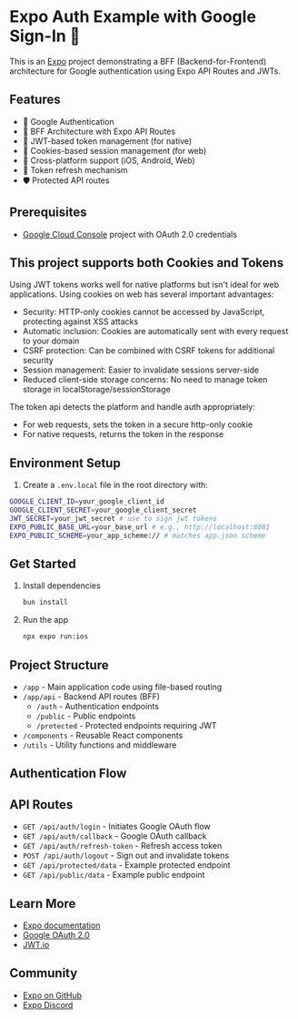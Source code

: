 # Expo Auth Example with Google Sign-In 👋

This is an [Expo](https://expo.dev) project demonstrating a BFF (Backend-for-Frontend) architecture for Google authentication using Expo API Routes and JWTs.

## Features

- 🔐 Google Authentication
- 🎯 BFF Architecture with Expo API Routes
- 🎫 JWT-based token management (for native)
- 🎫 Cookies-based session management (for web)
- 📱 Cross-platform support (iOS, Android, Web)
- 🔄 Token refresh mechanism
- 🛡️ Protected API routes

## Prerequisites

- [Google Cloud Console](https://console.cloud.google.com) project with OAuth 2.0 credentials

## This project supports both Cookies and Tokens

Using JWT tokens works well for native platforms but isn't ideal for web applications. Using cookies on web has several important advantages:

- Security: HTTP-only cookies cannot be accessed by JavaScript, protecting against XSS attacks
- Automatic inclusion: Cookies are automatically sent with every request to your domain
- CSRF protection: Can be combined with CSRF tokens for additional security
- Session management: Easier to invalidate sessions server-side
- Reduced client-side storage concerns: No need to manage token storage in localStorage/sessionStorage

The token api detects the platform and handle auth appropriately:

- For web requests, sets the token in a secure http-only cookie
- For native requests, returns the token in the response

## Environment Setup

1. Create a `.env.local` file in the root directory with:

```bash
GOOGLE_CLIENT_ID=your_google_client_id
GOOGLE_CLIENT_SECRET=your_google_client_secret
JWT_SECRET=your_jwt_secret # use to sign jwt tokens
EXPO_PUBLIC_BASE_URL=your_base_url # e.g., http://localhost:8081
EXPO_PUBLIC_SCHEME=your_app_scheme:// # matches app.json scheme
```

## Get Started

1. Install dependencies

   ```bash
   bun install
   ```

2. Run the app

   ```bash
   npx expo run:ios
   ```

## Project Structure

- `/app` - Main application code using file-based routing
- `/app/api` - Backend API routes (BFF)
  - `/auth` - Authentication endpoints
  - `/public` - Public endpoints
  - `/protected` - Protected endpoints requiring JWT
- `/components` - Reusable React components
- `/utils` - Utility functions and middleware

## Authentication Flow

## API Routes

- `GET /api/auth/login` - Initiates Google OAuth flow
- `GET /api/auth/callback` - Google OAuth callback
- `GET /api/auth/refresh-token` - Refresh access token
- `POST /api/auth/logout` - Sign out and invalidate tokens
- `GET /api/protected/data` - Example protected endpoint
- `GET /api/public/data` - Example public endpoint

## Learn More

- [Expo documentation](https://docs.expo.dev/)
- [Google OAuth 2.0](https://developers.google.com/identity/protocols/oauth2)
- [JWT.io](https://jwt.io/)

## Community

- [Expo on GitHub](https://github.com/expo/expo)
- [Expo Discord](https://chat.expo.dev)
